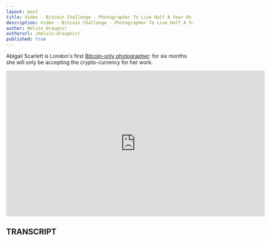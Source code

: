 ```yaml
---
layout: post
title: Video - Bitcoin Challenge - Photographer To Live Half A Year On Digital Cash
description: Video - Bitcoin Challenge - Photographer To Live Half A Year On Digital Cash
author: Melvin Draupnir
authorurl: /melvin-draupnir/
published: true
---
```


<p>Abigail Scarlett is London's first <a href="/video-bitcoin-money-as-language/">Bitcoin-only photographer</a>: for six months she will only be accepting the crypto-currency for her work.</p>

<center><iframe width="700" height="394" src="https://www.youtube.com/embed/tRf9qeclm10" frameborder="0" allowfullscreen></iframe></center>

<h2>TRANSCRIPT</h2>

